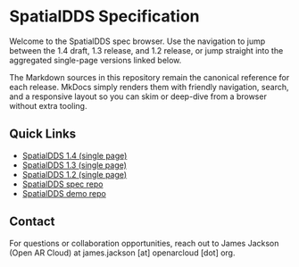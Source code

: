 # SpatialDDS Specification

Welcome to the SpatialDDS spec browser. Use the navigation to jump between the 1.4 draft, 1.3 release, and 1.2 release, or jump straight into the aggregated single-page versions linked below.

The Markdown sources in this repository remain the canonical reference for each release. MkDocs simply renders them with friendly navigation, search, and a responsive layout so you can skim or deep-dive from a browser without extra tooling.

## Quick Links

- [SpatialDDS 1.4 (single page)](SpatialDDS-1.4-full.md)
- [SpatialDDS 1.3 (single page)](SpatialDDS-1.3-full.md)
- [SpatialDDS 1.2 (single page)](SpatialDDS-1.2-full.md)
- [SpatialDDS spec repo](https://github.com/OpenArCloud/SpatialDDS-spec)
- [SpatialDDS demo repo](https://github.com/OpenArCloud/SpatialDDS-demo)

## Contact

For questions or collaboration opportunities, reach out to James Jackson (Open AR Cloud) at james.jackson [at] openarcloud [dot] org.
